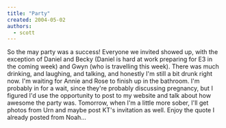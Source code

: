 ```yaml
---
title: "Party"
created: 2004-05-02
authors:
  - scott
---
```


So the may party was a success! Everyone we invited showed up, with the exception of Daniel and Becky (Daniel is hard at work preparing for E3 in the coming week) and Gwyn (who is travelling this week). There was much drinking, and laughing, and talking, and honestly I'm still a bit drunk right now. I'm waiting for Annie and Rose to finish up in the bathroom. I'm probably in for a wait, since they're probably discussing pregnancy, but I figured I'd use the opportunity to post to my website and talk about how awesome the party was. Tomorrow, when I'm a little more sober, I'll get photos from Urn and maybe post KT's invitation as well. Enjoy the quote I already posted from Noah...
